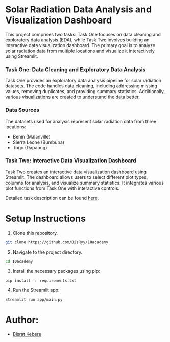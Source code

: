 # Solar Radiation Data Analysis and Visualization Dashboard

This project comprises two tasks: 
Task One focuses on data cleaning and exploratory data analysis (EDA), while Task Two involves building an interactive data visualization dashboard. The primary goal is to analyze solar radiation data from multiple locations and visualize it interactively using Streamlit.

### Task One: Data Cleaning and Exploratory Data Analysis

Task One provides an exploratory data analysis pipeline for solar radiation datasets. The code handles data cleaning, including addressing missing values, removing duplicates, and providing summary statistics. Additionally, various visualizations are created to understand the data better.

### Data Sources

The datasets used for analysis represent solar radiation data from three locations:

- Benin (Malanville)
- Sierra Leone (Bumbuna)
- Togo (Dapaong)

### Task Two: Interactive Data Visualization Dashboard

Task Two creates an interactive data visualization dashboard using Streamlit. The dashboard allows users to select different plot types, columns for analysis, and visualize summary statistics. It integrates various plot functions from Task One with interactive controls.

Detailed task description can be found [here](./WEEK-0.md).

# Setup Instructions

1. Clone this repository.
```bash
git clone https://github.com/BisRyy/10academy
```
2. Navigate to the project directory.
```bash
cd 10academy
```
3. Install the necessary packages using pip:
```python
pip install -r requirements.txt
```
4. Run the Streamlit app:
```bash
streamlit run app/main.py
```

# Author:

- [Bisrat Kebere](https://linkedin.com/in/bisry)